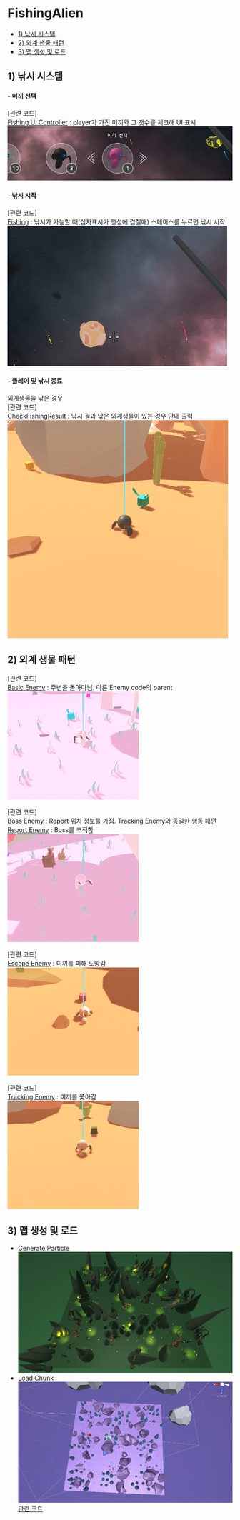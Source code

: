 # FishingAlien 

- [1) 낚시 시스템](https://github.com/KimHeeRyeong/FishingAlien#1-낚시-시스템)
- [2) 외계 생물 패턴](https://github.com/KimHeeRyeong/FishingAlien#2-외계-생물-패턴)
- [3) 맵 생성 및 로드](https://github.com/KimHeeRyeong/FishingAlien#3-맵-생성-및-로드)

## 1) 낚시 시스템

#### - 미끼 선택
[관련 코드]  
[Fishing UI Controller](https://github.com/KimHeeRyeong/FishingAlien/blob/master/Alien%20Fishing/Assets/Scripts/FishingSystem/FishingUIController.cs) : player가 가진 미끼와 그 갯수를 체크해 UI 표시  
![SelectBait](https://github.com/KimHeeRyeong/FishingAlien/blob/master/GIF/FishingSystem/selectBait.gif "Select_Bait")
#### - 낚시 시작
[관련 코드]  
[Fishing](https://github.com/KimHeeRyeong/FishingAlien/blob/master/Alien%20Fishing/Assets/Scripts/FishingSystem/Fishing.cs) : 낚시가 가능할 때(십자표시가 행성에 겹칠때) 스페이스를 누르면 낚시 시작 
![SelectPlanet](https://github.com/KimHeeRyeong/FishingAlien/blob/master/GIF/FishingSystem/selectPlanet2.gif "Select_Planet")
#### - 플레이 및 낚시 종료 
 외계생물을 낚은 경우  
[관련 코드]  
[CheckFishingResult](https://github.com/KimHeeRyeong/FishingAlien/blob/master/Alien%20Fishing/Assets/Scripts/FishingSystem/CheckFishingResult.cs) : 낚시 결과 낚은 외계생물이 있는 경우 안내 출력
![GetEnemy](https://github.com/KimHeeRyeong/FishingAlien/blob/master/GIF/FishingSystem/GetEnemy.gif "Get_Enemy")  

## 2) 외계 생물 패턴

[관련 코드]  
[Basic Enemy](https://github.com/KimHeeRyeong/FishingAlien/blob/master/Alien%20Fishing/Assets/Scripts/Enemy/BasicEnemy.cs) : 주변을 돌아다님. 다른 Enemy code의 parent  
![Basic](https://github.com/KimHeeRyeong/FishingAlien/blob/master/GIF/AlienMovingPattern/Basic.gif "Basic")  

[관련 코드]  
[Boss Enemy](https://github.com/KimHeeRyeong/FishingAlien/blob/master/Alien%20Fishing/Assets/Scripts/Enemy/BossEnemy.cs) : Report 위치 정보를 가짐. Tracking Enemy와 동일한 행동 패턴   
[Report Enemy](https://github.com/KimHeeRyeong/FishingAlien/blob/master/Alien%20Fishing/Assets/Scripts/Enemy/ReportEnemy.cs) : Boss를 추적함  
![Boss_Report](https://github.com/KimHeeRyeong/FishingAlien/blob/master/GIF/AlienMovingPattern/Boss_Report.gif "Boss_Report")    

[관련 코드]  
[Escape Enemy](https://github.com/KimHeeRyeong/FishingAlien/blob/master/Alien%20Fishing/Assets/Scripts/Enemy/EscapeEnemy.cs) : 미끼를 피해 도망감  
![Escape](https://github.com/KimHeeRyeong/FishingAlien/blob/master/GIF/AlienMovingPattern/Escape.gif "Escape")  

[관련 코드]  
[Tracking Enemy](https://github.com/KimHeeRyeong/FishingAlien/blob/master/Alien%20Fishing/Assets/Scripts/Enemy/TrackingEnemy.cs) : 미끼를 쫓아감  
![Tracking](https://github.com/KimHeeRyeong/FishingAlien/blob/master/GIF/AlienMovingPattern/Tracking.gif "Tracking")  


## 3) 맵 생성 및 로드

- Generate Particle  
![ParticleGenerate](https://github.com/KimHeeRyeong/FishingAlien/blob/master/GIF/GenerateLoadMap/ParticleGenerate.gif "Generate Particle")
- Load Chunk   
![ChunkLoad](https://github.com/KimHeeRyeong/FishingAlien/blob/master/GIF/GenerateLoadMap/ChunkLoad.gif "Load Chunk")  
[관련 코드](https://github.com/KimHeeRyeong/FishingAlien/tree/master/Alien%20Fishing/Assets/Scripts/Map)
